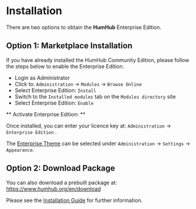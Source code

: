 Installation
============

There are two options to obtain the **HumHub** Enterprise Edition.

Option 1: Marketplace Installation
-------------------------------------

If you have already installed the HumHub Community Edition, please follow the steps below to enable the Enterprise Edition.

- Login as Administrator
- Click to: `Administration` -> `Modules` -> `Browse Online`
- Select Enterprise Edition: `Install` 
- Switch to the `Installed modules` tab on the `Modules directory` site
- Select Enterprise Edition: `Enable` 
 
** Activate Enterprise Edition: **

Once installed, you can enter your licence key at: `Administration` -> `Enterprise Edition` .

The [Enterprise Theme](theme.md) can be selected under `Administration` -> `Settings` -> `Appearance`.

Option 2: Download Package
--------------------------

You can also download a prebuilt package at: https://www.humhub.org/en/download

Please see the [Installation Guide](../admin/installation.md) for further information.

